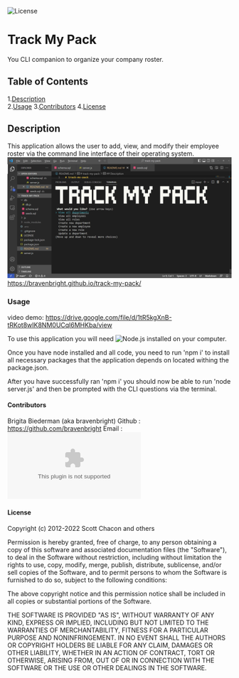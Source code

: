 ![License](https://img.shields.io/badge/License-MIT-yellow)
# Track My Pack  
You CLI companion to organize your company roster.

## Table of Contents
1.[Description](#description)  
2.[Usage](#usage)
3.[Contributors](#contributors)
4.[License](#license)  

## Description

This application allows the user to add, view, and modify their employee roster via the command line interface of their operating system. 
![Track-My-Pack](./assets/images/Track-My-Pack-SCRNSHT.png)
https://bravenbright.github.io/track-my-pack/
### Usage 

video demo: https://drive.google.com/file/d/1tR5kgXnB-tRKot8wIK8NM0UCql6MHKba/view

To use this application you will need ![Node.js](https://nodejs.org/en/) installed on your computer.

Once you have node installed and all code, you need to run 'npm i' to install all necessary packages that the application depends on located withing the package.json.

After you have successfully ran 'npm i' you should now be able to run 'node server.js' and then be prompted with the CLI questions via the terminal. 

#### Contributors
Brigita Biederman (aka bravenbright) 
 Github : https://github.com/bravenbright 
 Email : ![bbryantcs@gmail.com](mailto:bbryantcs@gmail.com)

 #### License
Copyright (c) 2012-2022 Scott Chacon and others

Permission is hereby granted, free of charge, to any person obtaining
a copy of this software and associated documentation files (the
"Software"), to deal in the Software without restriction, including
without limitation the rights to use, copy, modify, merge, publish,
distribute, sublicense, and/or sell copies of the Software, and to
permit persons to whom the Software is furnished to do so, subject to
the following conditions:

The above copyright notice and this permission notice shall be
included in all copies or substantial portions of the Software.

THE SOFTWARE IS PROVIDED "AS IS", WITHOUT WARRANTY OF ANY KIND,
EXPRESS OR IMPLIED, INCLUDING BUT NOT LIMITED TO THE WARRANTIES OF
MERCHANTABILITY, FITNESS FOR A PARTICULAR PURPOSE AND
NONINFRINGEMENT. IN NO EVENT SHALL THE AUTHORS OR COPYRIGHT HOLDERS BE
LIABLE FOR ANY CLAIM, DAMAGES OR OTHER LIABILITY, WHETHER IN AN ACTION
OF CONTRACT, TORT OR OTHERWISE, ARISING FROM, OUT OF OR IN CONNECTION
WITH THE SOFTWARE OR THE USE OR OTHER DEALINGS IN THE SOFTWARE.
